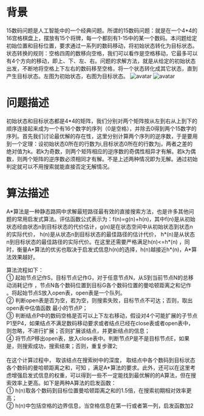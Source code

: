 # 背景

15数码问题是人工智能中的一个经典问题。所谓的15数码问题：就是在一个4*4的16宫格棋盘上，摆放有15个将牌，每一个都刻有1-15中的某一个数码。本问题给定初始位置和目标位置，要求通过一系列的数码移动，将初始状态转化为目标状态。状态转换的规则：空格四周的数移向空格，我们可以看作是空格移动，它最多可以有4个方向的移动，即上、下、左、右。问题的求解方法，就是从给定的初始状态出发，不断地将空格上下左右的数码移至空格，将一个状态转化成其它状态，直到产生目标状态。左图为初始状态，右图为目标状态。
![avatar](./pic/pic1.png=100x100)
![avatar](./pic/pic2.png=100x100)

# 问题描述
初始状态和目标状态都是4*4的矩阵，我们分别对两个矩阵按从左到右从上到下的顺序连接起来成为一个有16个数字的序列（0是空格），并除去0得到两个15数字的序列。首先我们讨论最优解的存在性，这里分别计算两个序列的逆序数，于是要用到一个定理：设初始状态0所在的行数为i,目标状态0所在的行数为j，两者之差的绝对值为k。若k为奇数，则两个矩阵相应的逆序数的奇偶性相异才有解。若k为偶数，则两个矩阵的逆序数必须相同才有解。不是上述两种情况即为无解。通过初始判定就可以不用搜索就能直接否定无解情况。

# 算法描述
  A\*算法是一种静态路网中求解最短路径最有效的直接搜索方法，也是许多其他问题的常用启发式算法。评估函数公式表示为：f(n)=g(n)+h(n)，其中f(n)是从初始状态经由状态n到目标状态的代价估计，g(n)是在状态空间中从初始状态到状态n的实际代价， h(n)是从状态n到目标状态的最佳路径的估计代价， h\*(n)是从状态n到目标状态的最佳路径的实际代价。在这里还需要严格满足h(n)<=h\*(n) ，同时，衡量A\*算法的优劣也取决于启发式信息h(n)的选择，h(n)越接近h\*(n)，A\*算法效果越好。


算法流程如下：</br>
①	起始节点记作S，目标节点记作G，对于任意节点N，从S到当前节点N的总移动消耗记作 ，节点N各个数码位置到目标G各个数码位置的曼哈顿距离之和记作 。将起始节点S放入open表，open表是一个队列。</br>
②	判断open表是否为空，若为空，则搜索失败，目标节点不可达；否则，取出open表中估值函数 最小的节点P；</br>
③	判断结点P中的数码空格是否可以上下左右移动，假设对4个可能扩展的子节点P1至P4，如果结点不满足数码移动要求或者结点已经在close表或者open表中，则忽略，不进行扩展；否则扩展该结点，并更新结点的信息；</br>
④	将节点P移出open表，放入close表中。判断节点P是不是目标节点E，如果是，则搜索成功，搜索结束；否则，重复步骤2;</br></br>
在这个计算过程中， 取该结点在搜索树中的深度， 取结点中各个数码到目标状态各个数码的曼哈顿距离之和，可知 ，满足A*算法的要求。此外，还可以在这里考虑增强启发式信息的权重，可以得到一些不一定能找到最优解的的A算法，但在搜索效率上更高。如下是两种A算法的启发函数：</br>
①	h(n)取各个数码到目标位置曼哈顿距离之和的1.5倍，在搜索初期相对效率更高；</br>
②	h(n)中包括空格的边界信息，当空格信息在第一行或者第一列，启发函数加2
